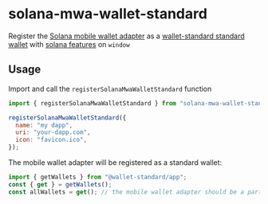 # solana-mwa-wallet-standard

Register the [Solana mobile wallet adapter](https://github.com/solana-mobile/mobile-wallet-adapter) as a [wallet-standard standard wallet](https://github.com/wallet-standard/wallet-standard) with [solana features](https://github.com/solana-labs/wallet-standard/tree/master/packages/core/features) on `window`

## Usage

Import and call the `registerSolanaMwaWalletStandard` function

```js
import { registerSolanaMwaWalletStandard } from "solana-mwa-wallet-standard";

registerSolanaMwaWalletStandard({
  name: "my dapp",
  uri: "your-dapp.com",
  icon: "favicon.ico",
});
```

The mobile wallet adapter will be registered as a standard wallet:

```js
import { getWallets } from "@wallet-standard/app";
const { get } = getWallets();
const allWallets = get(); // the mobile wallet adapter should be a part of `allWallets`
```

